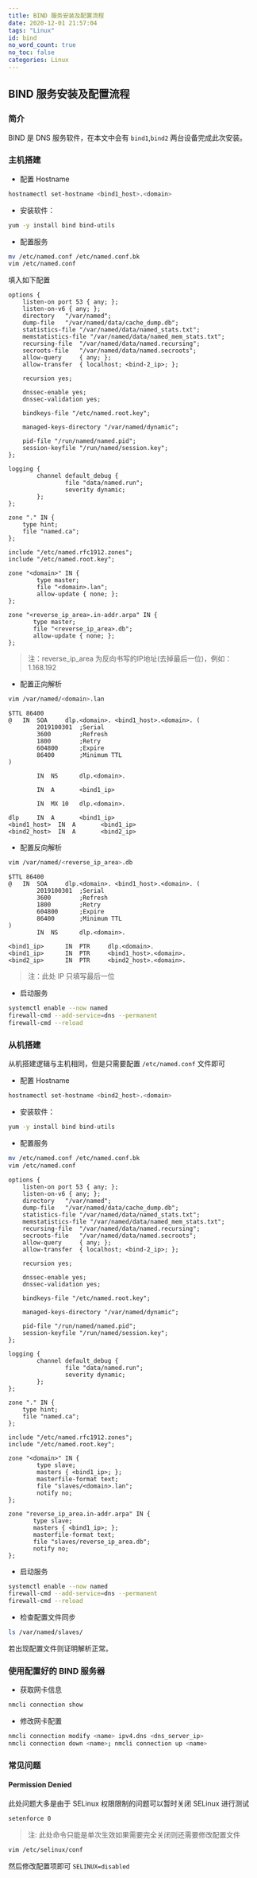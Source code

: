 ```yaml
---
title: BIND 服务安装及配置流程
date: 2020-12-01 21:57:04
tags: "Linux"
id: bind
no_word_count: true
no_toc: false
categories: Linux
---
```


## BIND 服务安装及配置流程

### 简介

BIND 是 DNS 服务软件，在本文中会有 `bind1`,`bind2` 两台设备完成此次安装。

### 主机搭建

- 配置 Hostname

```bash
hostnamectl set-hostname <bind1_host>.<domain>
```

- 安装软件：

```bash
yum -y install bind bind-utils
```

- 配置服务

```bash
mv /etc/named.conf /etc/named.conf.bk
vim /etc/named.conf
```

填入如下配置

```text
options {
	listen-on port 53 { any; };
	listen-on-v6 { any; };
	directory 	"/var/named";
	dump-file 	"/var/named/data/cache_dump.db";
	statistics-file "/var/named/data/named_stats.txt";
	memstatistics-file "/var/named/data/named_mem_stats.txt";
	recursing-file  "/var/named/data/named.recursing";
	secroots-file   "/var/named/data/named.secroots";
	allow-query     { any; };
    allow-transfer  { localhost; <bind-2_ip>; };

	recursion yes;

	dnssec-enable yes;
	dnssec-validation yes;

	bindkeys-file "/etc/named.root.key";

	managed-keys-directory "/var/named/dynamic";

	pid-file "/run/named/named.pid";
	session-keyfile "/run/named/session.key";
};

logging {
        channel default_debug {
                file "data/named.run";
                severity dynamic;
        };
};

zone "." IN {
	type hint;
	file "named.ca";
};

include "/etc/named.rfc1912.zones";
include "/etc/named.root.key";

zone "<domain>" IN {
        type master;
        file "<domain>.lan";
        allow-update { none; };
};

zone "<reverse_ip_area>.in-addr.arpa" IN {
       type master;
       file "<reverse_ip_area>.db";
       allow-update { none; };
};
```

> 注：reverse_ip_area 为反向书写的IP地址(去掉最后一位)，例如： 1.168.192

- 配置正向解析

```bash
vim /var/named/<domain>.lan
```

```text
$TTL 86400
@   IN  SOA     dlp.<domain>. <bind1_host>.<domain>. (
        2019100301  ;Serial
        3600        ;Refresh
        1800        ;Retry
        604800      ;Expire
        86400       ;Minimum TTL
)

        IN  NS      dlp.<domain>.
        
        IN  A       <bind1_ip>

        IN  MX 10   dlp.<domain>.

dlp     IN  A       <bind1_ip>
<bind1_host>  IN  A       <bind1_ip>
<bind2_host>  IN  A       <bind2_ip>
```

- 配置反向解析

```bash
vim /var/named/<reverse_ip_area>.db
```

```text
$TTL 86400
@   IN  SOA     dlp.<domain>. <bind1_host>.<domain>. (
        2019100301  ;Serial
        3600        ;Refresh
        1800        ;Retry
        604800      ;Expire
        86400       ;Minimum TTL
)
        IN  NS      dlp.<domain>.

<bind1_ip>      IN  PTR     dlp.<domain>.
<bind1_ip>      IN  PTR     <bind1_host>.<domain>.
<bind2_ip>      IN  PTR     <bind2_host>.<domain>.
```

> 注：此处 IP 只填写最后一位

- 启动服务

```bash
systemctl enable --now named
firewall-cmd --add-service=dns --permanent
firewall-cmd --reload
```

### 从机搭建

从机搭建逻辑与主机相同，但是只需要配置 `/etc/named.conf` 文件即可

- 配置 Hostname

```bash
hostnamectl set-hostname <bind2_host>.<domain>
```

- 安装软件：

```bash
yum -y install bind bind-utils
```

- 配置服务

```bash
mv /etc/named.conf /etc/named.conf.bk
vim /etc/named.conf
```

```text
options {
    listen-on port 53 { any; };
	listen-on-v6 { any; };
	directory 	"/var/named";
	dump-file 	"/var/named/data/cache_dump.db";
	statistics-file "/var/named/data/named_stats.txt";
	memstatistics-file "/var/named/data/named_mem_stats.txt";
	recursing-file  "/var/named/data/named.recursing";
	secroots-file   "/var/named/data/named.secroots";
    allow-query     { any; };
    allow-transfer  { localhost; <bind-2_ip>; };

	recursion yes;

	dnssec-enable yes;
	dnssec-validation yes;

	bindkeys-file "/etc/named.root.key";

	managed-keys-directory "/var/named/dynamic";

	pid-file "/run/named/named.pid";
	session-keyfile "/run/named/session.key";
};

logging {
        channel default_debug {
                file "data/named.run";
                severity dynamic;
        };
};

zone "." IN {
	type hint;
	file "named.ca";
};

include "/etc/named.rfc1912.zones";
include "/etc/named.root.key";

zone "<domain>" IN {
        type slave;
        masters { <bind1_ip>; };
        masterfile-format text;
        file "slaves/<domain>.lan";
        notify no;
};

zone "reverse_ip_area.in-addr.arpa" IN {
       type slave;
       masters { <bind1_ip>; };
       masterfile-format text;
       file "slaves/reverse_ip_area.db";
       notify no;
};
```

- 启动服务

```bash
systemctl enable --now named
firewall-cmd --add-service=dns --permanent
firewall-cmd --reload
```

- 检查配置文件同步

```bash
ls /var/named/slaves/
```

若出现配置文件则证明解析正常。

### 使用配置好的 BIND 服务器

- 获取网卡信息

```bash
nmcli connection show
```

- 修改网卡配置

```bash
nmcli connection modify <name> ipv4.dns <dns_server_ip>
nmcli connection down <name>; nmcli connection up <name>
```

### 常见问题

#### Permission Denied

此处问题大多是由于 SELinux 权限限制的问题可以暂时关闭 SELinux 进行测试

```bash
setenforce 0
```

> 注: 此处命令只能是单次生效如果需要完全关闭则还需要修改配置文件

```bash
vim /etc/selinux/conf
```

然后修改配置项即可 `SELINUX=disabled`
